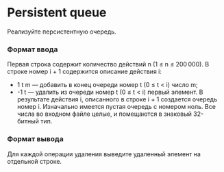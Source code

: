 # Persistent queue
Реализуйте персистентную очередь.

### Формат ввода
Первая строка содержит количество действий n (1 ≤ n ≤ 200 000). В строке номер i + 1 содержится описание действия i:

- 1 t m — добавить в конец очереди номер t (0 ≤ t < i) число m;
- -1 t — удалить из очереди номер t (0 ≤ t < i) первый элемент.
В результате действия i, описанного в строке i + 1 создается очередь номер i. Изначально имеется пустая очередь с номером ноль.
Все числа во входном файле целые, и помещаются в знаковый 32-битный тип.

### Формат вывода
Для каждой операции удаления выведите удаленный элемент на отдельной строке.